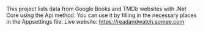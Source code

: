 This project lists data from Google Books and TMDb websites with .Net Core using the Api method. You can use it by filling in the necessary places in the Appsettings file.
Live website: https://readandwatch.somee.com
